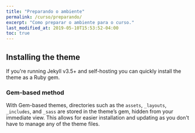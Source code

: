 ```yaml
---
title: "Preparando o ambiente"
permalink: /curso/preparando/
excerpt: "Como preparar o ambiente para o curso."
last_modified_at: 2019-05-10T15:53:52-04:00
toc: true
---
```


## Installing the theme

If you're running Jekyll v3.5+ and self-hosting you can quickly install the theme as a Ruby gem.

### Gem-based method

With Gem-based themes, directories such as the `assets`, `_layouts`, `_includes`, and `_sass` are stored in the theme’s gem, hidden from your immediate view. This allows for easier installation and updating as you don't have to manage any of the theme files. 